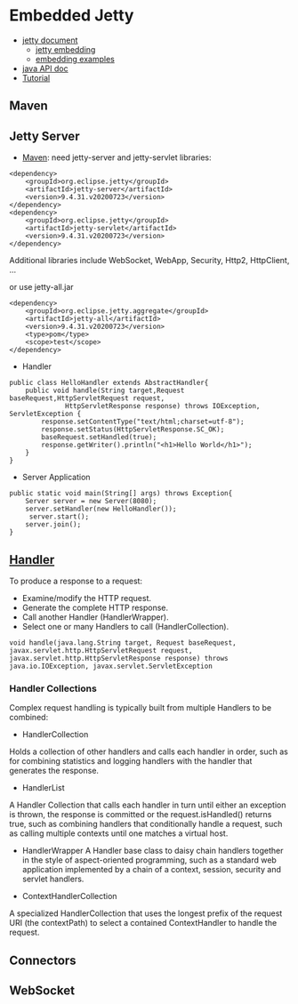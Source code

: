 # Embedded Jetty 
- [jetty document](https://www.eclipse.org/jetty/documentation/current/index.html)
    - [jetty embedding](https://www.eclipse.org/jetty/documentation/current/embedding-jetty.html)
    - [embedding examples](https://www.eclipse.org/jetty/documentation/current/embedded-examples.html)
- [java API doc](https://www.eclipse.org/jetty/javadoc/)
- [Tutorial](https://wiki.eclipse.org/Jetty/Tutorial/Embedding_Jetty)

## Maven

## Jetty Server
- [Maven](https://mvnrepository.com/artifact/org.eclipse.jetty): need jetty-server and jetty-servlet libraries:
```
<dependency>
    <groupId>org.eclipse.jetty</groupId>
    <artifactId>jetty-server</artifactId>
    <version>9.4.31.v20200723</version>
</dependency>
<dependency>
    <groupId>org.eclipse.jetty</groupId>
    <artifactId>jetty-servlet</artifactId>
    <version>9.4.31.v20200723</version>
</dependency>
```
Additional libraries include WebSocket, WebApp, Security, Http2, HttpClient, ...

or use jetty-all.jar
```
<dependency>
    <groupId>org.eclipse.jetty.aggregate</groupId>
    <artifactId>jetty-all</artifactId>
    <version>9.4.31.v20200723</version>
    <type>pom</type>
    <scope>test</scope>
</dependency>
```
- Handler
```
public class HelloHandler extends AbstractHandler{
    public void handle(String target,Request baseRequest,HttpServletRequest request,
              HttpServletResponse response) throws IOException, ServletException {
        response.setContentType("text/html;charset=utf-8");
        response.setStatus(HttpServletResponse.SC_OK);
        baseRequest.setHandled(true);
        response.getWriter().println("<h1>Hello World</h1>");
    }
}
```
- Server Application
```
public static void main(String[] args) throws Exception{
    Server server = new Server(8080);
    server.setHandler(new HelloHandler());
     server.start();
    server.join();
}
```
## [Handler](https://www.eclipse.org/jetty/javadoc/9.4.31.v20200723/org/eclipse/jetty/server/Handler.html)
To produce a response to a request:
- Examine/modify the HTTP request.
- Generate the complete HTTP response.
- Call another Handler (HandlerWrapper).
- Select one or many Handlers to call (HandlerCollection).
```
void handle(java.lang.String target, Request baseRequest, javax.servlet.http.HttpServletRequest request, javax.servlet.http.HttpServletResponse response) throws java.io.IOException, javax.servlet.ServletException
```

### Handler Collections
Complex request handling is typically built from multiple Handlers to be combined:
- HandlerCollection

Holds a collection of other handlers and calls each handler in order, such as for combining statistics and logging handlers with the handler that generates the response.
- HandlerList

A Handler Collection that calls each handler in turn until either an exception is thrown, the response is committed or the request.isHandled() returns true, such as combining handlers that conditionally handle a request, such as calling multiple contexts until one matches a virtual host.

- HandlerWrapper
A Handler base class to daisy chain handlers together in the style of aspect-oriented programming, such as a standard web application implemented by a chain of a context, session, security and servlet handlers.

- ContextHandlerCollection

A specialized HandlerCollection that uses the longest prefix of the request URI (the contextPath) to select a contained ContextHandler to handle the request.


## Connectors

## WebSocket


